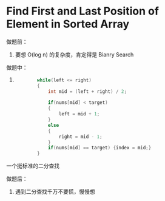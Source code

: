 # Find First and Last Position of Element in Sorted Array

做题前：

1. 要想 O(log n) 的复杂度，肯定得是 Bianry Search

   

做题中：

1. ```c++
           while(left <= right)
           {
               int mid = (left + right) / 2;
               
               if(nums[mid] < target)
               {
                   left = mid + 1;
               } 
               else 
               {
                   right = mid - 1;
               }
               if(nums[mid] == target) {index = mid;}
           }
   ```

一个挺标准的二分查找

做题后：

1. 遇到二分查找千万不要慌，慢慢想

